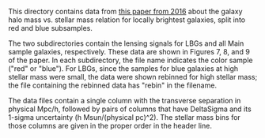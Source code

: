 This directory contains data from [this paper from
2016](http://adsabs.harvard.edu/abs/2016MNRAS.457.3200M) about the galaxy halo mass vs. stellar mass
relation for locally brightest galaxies, split into red and blue subsamples.

The two subdirectories contain the lensing signals for LBGs and all Main sample galaxies,
respectively.  These data are shown in Figures 7, 8, and 9 of the paper.  In each subdirectory, the
file name indicates the color sample ("red" or "blue").  For LBGs, since the samples for blue
galaxies at high stellar mass were small, the data were shown rebinned for high stellar mass; the
file containing the rebinned data has "rebin" in the filename.

The data files contain a single column with the transverse separation in physical Mpc/h, followed by
pairs of columns that have DeltaSigma and its 1-sigma uncertainty (h Msun/(physical pc)^2).  The
stellar mass bins for those columns are given in the proper order in the header line.
